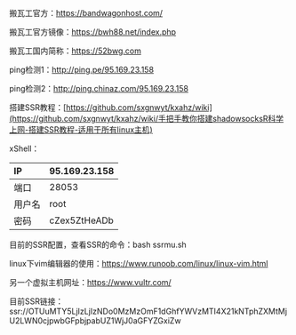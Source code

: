 

搬瓦工官方：https://bandwagonhost.com/

搬瓦工官方镜像：https://bwh88.net/index.php

搬瓦工国内简称：https://52bwg.com

ping检测1：http://ping.pe/95.169.23.158

ping检测2：http://ping.chinaz.com/95.169.23.158

搭建SSR教程：[https://github.com/sxgnwyt/kxahz/wiki](https://github.com/sxgnwyt/kxahz/wiki/手把手教你搭建shadowsocksR科学上网-搭建SSR教程-适用于所有linux主机)



xShell：

| IP     | 95.169.23.158 |
| :----- | ------------- |
| 端口   | 28053         |
| 用户名 | root          |
| 密码   | cZex5ZtHeADb  |



目前的SSR配置，查看SSR的命令：bash ssrmu.sh

linux下vim编辑器的使用：https://www.runoob.com/linux/linux-vim.html

另一个虚拟主机网址：https://www.vultr.com/







目前SSR链接：ssr://OTUuMTY5LjIzLjIzNDo0MzMzOmF1dGhfYWVzMTI4X21kNTphZXMtMjU2LWN0cjpwbGFpbjpabUZ1WjJ0aGFYZGxiZw



